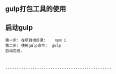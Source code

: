 ## gulp打包工具的使用

## 启动gulp
	第一步: 在项目根目录:  	npm i
	第二步: 使用gulp命令:	gulp
	启动完成.



	-----------------------------------------------
	
	

